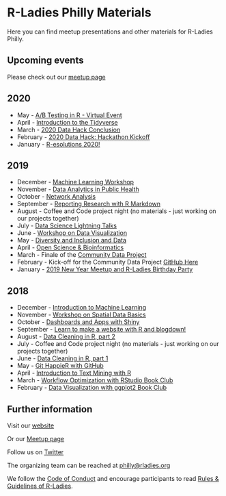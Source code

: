 # R-Ladies Philly Materials
Here you can find meetup presentations and other materials for R-Ladies Philly.

## Upcoming events
Please check out our [meetup page](https://www.meetup.com/rladies-philly/)

## 2020
* May - [A/B Testing in R - Virtual Event](https://www.meetup.com/rladies-philly/events/268783099/)
* April - [Introduction to the Tidyverse](https://www.meetup.com/rladies-philly/events/268620327/)
* March - [2020 Data Hack Conclusion](https://www.meetup.com/rladies-philly/events/267325018/)
* February - [2020 Data Hack: Hackathon Kickoff](https://www.meetup.com/rladies-philly/events/268305037/)
* January - [R-esolutions 2020!](https://www.meetup.com/rladies-philly/events/266230696/)

## 2019
* December - [Machine Learning Workshop](https://www.meetup.com/rladies-philly/events/266229730/)
* November - [Data Analytics in Public Health](https://www.meetup.com/rladies-philly/events/265559935/)
* October - [Network Analysis](https://www.meetup.com/rladies-philly/events/264114247/)
* September - [Reporting Research with R Markdown](https://www.meetup.com/rladies-philly/events/264114213/)
* August - Coffee and Code project night (no materials - just working on our projects together)
* July - [Data Science Lightning Talks](https://www.meetup.com/rladies-philly/events/262431583/)
* June - [Workshop on Data Visualization](https://www.meetup.com/rladies-philly/events/261558888/)
* May - [Diversity and Inclusion and Data](https://www.meetup.com/rladies-philly/events/261088594/)
* April - [Open Science & Bioinformatics](https://www.meetup.com/rladies-philly/events/259821220/)
* March - Finale of the [Community Data Project](http://rladiesphilly.org/post/feb-march-recap/)
* February - Kick-off for the Community Data Project [GitHub Here](https://github.com/rladiesPHL/2019_datathon)
* January - [2019 New Year Meetup and R-Ladies Birthday Party](https://www.meetup.com/rladies-philly/events/256754198/)

## 2018
* December - [Introduction to Machine Learning](https://www.meetup.com/rladies-philly/events/256607630/)
* November - [Workshop on Spatial Data Basics](https://www.meetup.com/rladies-philly/events/255264879/)
* October - [Dashboards and Apps with Shiny](https://www.meetup.com/rladies-philly/events/254920445/)
* September - [Learn to make a website with R and blogdown!](https://www.meetup.com/rladies-philly/events/253845972/)
* August - [Data Cleaning in R, part 2](https://www.meetup.com/rladies-philly/events/252955017/)
* July - Coffee and Code project night (no materials - just working on our projects together)
* June - [Data Cleaning in R, part 1](https://www.meetup.com/rladies-philly/events/251378907/)
* May - [Git HappieR with GitHub](https://www.meetup.com/rladies-philly/events/250279457/)
* April - [Introduction to Text Mining with R](https://www.meetup.com/rladies-philly/events/249207164/)
* March - [Workflow Optimization with RStudio Book Club](https://www.meetup.com/rladies-philly/events/248025694/)
* February - [Data Visualization with ggplot2 Book Club](https://www.meetup.com/rladies-philly/events/246879184/)


## Further information

Visit our [website](https://rladiesphilly.org/)

Or our [Meetup page](https://www.meetup.com/rladies-philly/)

Follow us on [Twitter](https://twitter.com/RLadiesPhilly)

The organizing team can be reached at philly@rladies.org

We follow the [Code of Conduct](https://github.com/rladies/starter-kit/wiki/Code-of-Conduct) and encourage participants to read [Rules & Guidelines of R-Ladies](https://github.com/rladies/starter-kit/blob/master/R-Ladies_RulesGuidelines.pdf).
